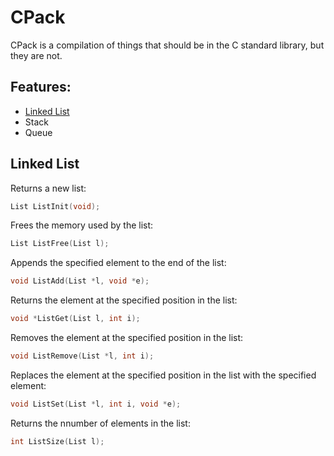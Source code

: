 CPack
=====
CPack is a compilation of things that should be in the C standard library, but they are not.

Features:
-------
* [Linked List](#Linked-List)
* Stack
* Queue


Linked List
---------
Returns a new list:
```c
List ListInit(void);
```

Frees the memory used by the list:
```c
List ListFree(List l);
```

Appends the specified element to the end of the list:
```c
void ListAdd(List *l, void *e);
```

Returns the element at the specified position in the list:
```c
void *ListGet(List l, int i);
```

Removes the element at the specified position in the list:
```c
void ListRemove(List *l, int i);
```

Replaces the element at the specified position in the list with the specified element:
```c
void ListSet(List *l, int i, void *e);
```

Returns the nnumber of elements in the list:
```c
int ListSize(List l);
```